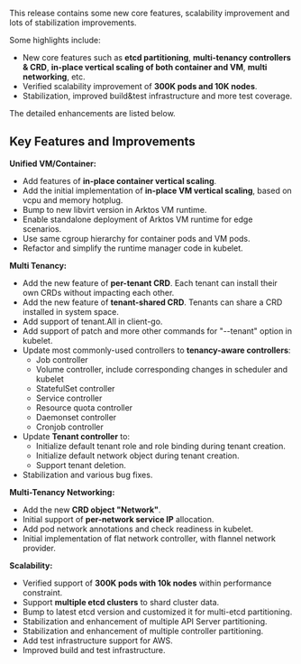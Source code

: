 This release contains some new core features, scalability improvement and lots of stabilization improvements.

Some highlights include:   

 * New core features such as **etcd partitioning**, **multi-tenancy controllers & CRD**, **in-place vertical scaling of both container and VM**, **multi networking**, etc.  
 * Verified scalability improvement of **300K pods and 10K nodes**.
 * Stabilization, improved build&test infrastructure and more test coverage.

The detailed enhancements are listed below.

## Key Features and Improvements 

**Unified VM/Container:** 

* Add features of **in-place container vertical scaling**.
* Add the initial implementation of **in-place VM vertical scaling**, based on vcpu and memory hotplug.
* Bump to new libvirt version in Arktos VM runtime.
* Enable standalone deployment of Arktos VM runtime for edge scenarios.
* Use same cgroup hierarchy for container pods and VM pods.
* Refactor and simplify the runtime manager code in kubelet.

**Multi Tenancy:**

* Add the new feature of **per-tenant CRD**. Each tenant can install their own CRDs without impacting each other.
* Add the new feature of **tenant-shared CRD**. Tenants can share a CRD installed in system space.
* Add support of tenant.All in client-go.
* Add support of patch and more other commands for "--tenant" option in kubelet.
* Update most commonly-used controllers to **tenancy-aware controllers**:
    * Job controller
    * Volume controller, include corresponding changes in scheduler and kubelet
    * StatefulSet controller 
    * Service controller
    * Resource quota controller
    * Daemonset controller
    * Cronjob controller
* Update **Tenant controller** to:
    * Initialize default tenant role and role binding during tenant creation.
    * Initialize default network object during tenant creation. 
    * Support tenant deletion.
* Stabilization and various bug fixes. 

**Multi-Tenancy Networking:**

* Add the new **CRD object "Network"**.
* Initial support of **per-network service IP** allocation.
* Add pod network annotations and check readiness in kubelet.
* Initial implementation of flat network controller, with flannel network provider.

**Scalability:**

* Verified support of **300K pods with 10k nodes** within performance constraint.
* Support **multiple etcd clusters** to shard cluster data.
* Bump to latest etcd version and customized it for multi-etcd partitioning.
* Stabilization and enhancement of multiple API Server partitioning.
* Stabilization and enhancement of multiple controller partitioning.
* Add test infrastructure support for AWS.
* Improved build and test infrastructure.


